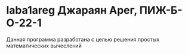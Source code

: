 # laba1areg Джараян Арег, ПИЖ-Б-О-22-1
Данная программа разработана с целью решения простых математических вычеслений